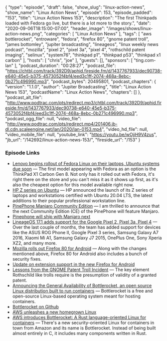 {
  "type": "episode",
  "draft": false,
  "show_slug": "linux-action-news",
  "show_name": "Linux Action News",
  "episode": 153,
  "episode_padded": "153",
  "title": "Linux Action News 153",
  "description": "The first Thinkpads loaded with Fedora go live, but there is a lot more to the story.",
  "date": "2020-09-06T18:15:00-07:00",
  "header_image": "/images/shows/linux-action-news.png",
  "categories": [
    "Linux Action News"
  ],
  "tags": [
    "aws bottlerocket",
    "entroware",
    "fedora",
    "firefox 80",
    "gnome patent troll",
    "james bottomley",
    "jupiter broadcasting",
    "lineageos",
    "linux weekly news podcast",
    "mozilla",
    "pixel 2",
    "pixel 3a",
    "pixel 4",
    "rothschild patent imaging",
    "selinux",
    "system76",
    "thinkpad p1",
    "thinkpad p53",
    "thinkpad x1 carbon"
  ],
  "hosts": [
    "chris",
    "joe"
  ],
  "guests": [],
  "sponsors": [
    "ting.com-lan"
  ],
  "podcast_duration": "00:28:27",
  "podcast_file": "https://chtbl.com/track/392D9/aphid.fireside.fm/d/1437767933/dec90738-e640-45e5-b375-4573052f4bf4/eed3c1ff-2074-468a-8ebc-0b271c496990.mp3",
  "podcast_bytes": 20495801,
  "podcast_chapters": {
    "version": "1.1.0",
    "author": "Jupiter Broadcasting",
    "title": "Linux Action News 153",
    "podcastName": "Linux Action News",
    "chapters": []
  },
  "podcast_alt_file": "http://www.podtrac.com/pts/redirect.mp3/chtbl.com/track/392D9/aphid.fireside.fm/d/1437767933/dec90738-e640-45e5-b375-4573052f4bf4/eed3c1ff-2074-468a-8ebc-0b271c496990.mp3",
  "podcast_ogg_file": null,
  "video_file": "http://www.podtrac.com/pts/redirect.mp4/201406.jb-dl.cdn.scaleengine.net/lan/2020/lan-0153.mp4",
  "video_hd_file": null,
  "video_mobile_file": null,
  "youtube_link": "https://youtu.be/wOjiH9V4zus",
  "jb_url": "/142692/linux-action-news-153/",
  "fireside_url": "/153"
}


### Episode Links

  * [Lenovo begins rollout of Fedora Linux on their laptops, Ubuntu systems due soon](https://www.gamingonlinux.com/2020/08/lenovo-begins-rollout-of-fedora-linux-on-their-laptops-ubuntu-systems-due-soon "Lenovo begins rollout of Fedora Linux on their laptops, Ubuntu systems due soon") — The first model appearing with Fedora as an option is the ThinkPad X1 Carbon Gen 8. Not only has it rolled out with Fedora, it's right there on the store and you can't miss it as it shows up first, as it's also the cheapest option for this model available right now. 
  * [HP Z series on Ubuntu](https://ubuntu.com/blog/hp-z-series-on-ubuntu-ai-development-on-enterprise-workstations-now-in-your-remote-office "HP Z series on Ubuntu") — HP announced the launch of its Z series of laptops and workstations certified with Ubuntu 20.04 LTS, the latest additions to their popular professional workstation line.
  * [PinePhone Manjaro Community Edition](https://www.pine64.org/2020/08/31/pinephone-manjaro-community-edition/ "PinePhone Manjaro Community Edition") — I am thrilled to announce that the next Community Edition (CE) of the PinePhone will feature Manjaro. 
  * [Pinephone will ship with Manjaro next](https://forum.manjaro.org/t/pinephone-will-ship-with-manjaro-next/18369 "Pinephone will ship with Manjaro next")
  * [LineageOS 17.1 adds support for the Google Pixel 2, Pixel 3a, Pixel 4](https://www.xda-developers.com/lineageos-17-1-adds-support-google-pixel-3a-google-pixel-4-moto-g7-power-play-huawei-p20-lite-p-smart/ "LineageOS 17.1 adds support for the Google Pixel 2, Pixel 3a, Pixel 4") — Over the last couple of months, the team has added support for devices like the ASUS ROG Phone II, Google Pixel 3 series, Samsung Galaxy A7 2016, Xiaomi Mi A1, Samsung Galaxy J7 2015, OnePlus One, Sony Xperia XZ2, and many more.
  * [Mozilla rolls out Firefox 80 for Android](https://www.xda-developers.com/mozilla-rolls-out-firefox-80-android-bringing-back-back-button/ "Mozilla rolls out Firefox 80 for Android") — Along with the changes mentioned above, Firefox 80 for Android also includes a bunch of security fixes. 
  * [Update on extension support in the new Firefox for Android](https://blog.mozilla.org/addons/2020/09/02/update-on-extension-support-in-the-new-firefox-for-android/ "Update on extension support in the new Firefox for Android")
  * [Lessons from the GNOME Patent Troll Incident](https://blog.hansenpartnership.com/lessons-from-the-gnome-patent-troll-incident/ "Lessons from the GNOME Patent Troll Incident") — The key element Rothschild like trolls require is the presumption of validity of a granted patent.
  * [Announcing the General Availability of Bottlerocket, an open source Linux distribution built to run containers](https://aws.amazon.com/blogs/opensource/announcing-the-general-availability-of-bottlerocket-an-open-source-linux-distribution-purpose-built-to-run-containers/ "Announcing the General Availability of Bottlerocket, an open source Linux distribution built to run containers") — Bottlerocket is a free and open-source Linux-based operating system meant for hosting containers.
  * [Bottlerocket on Github](https://github.com/bottlerocket-os/bottlerocket "Bottlerocket on Github")
  * [AWS unleashes a new homegrown Linux](https://www.theregister.com/2020/09/01/aws_bottlerocket_linux_for_containers/ "AWS unleashes a new homegrown Linux")
  * [AWS introduces Bottlerocket: A Rust language-oriented Linux for containers](https://www.zdnet.com/article/aws-introduces-bottlerocket-a-rust-language-oriented-linux-for-containers/ "AWS introduces Bottlerocket: A Rust language-oriented Linux for containers") — There's a new security-oriented Linux for containers in town from Amazon and its name is Bottlerocket. Instead of being built almost entirely in C, it includes many components written in Rust.


